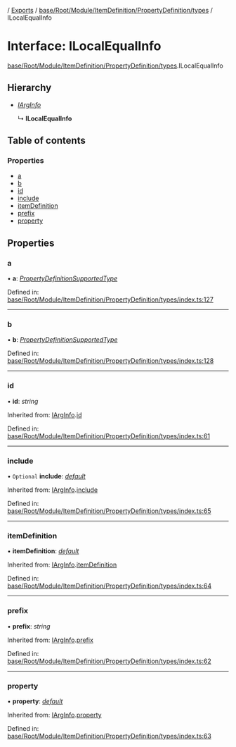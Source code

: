 [](../README.md) / [Exports](../modules.md) / [base/Root/Module/ItemDefinition/PropertyDefinition/types](../modules/base_root_module_itemdefinition_propertydefinition_types.md) / ILocalEqualInfo

# Interface: ILocalEqualInfo

[base/Root/Module/ItemDefinition/PropertyDefinition/types](../modules/base_root_module_itemdefinition_propertydefinition_types.md).ILocalEqualInfo

## Hierarchy

* [*IArgInfo*](base_root_module_itemdefinition_propertydefinition_types.iarginfo.md)

  ↳ **ILocalEqualInfo**

## Table of contents

### Properties

- [a](base_root_module_itemdefinition_propertydefinition_types.ilocalequalinfo.md#a)
- [b](base_root_module_itemdefinition_propertydefinition_types.ilocalequalinfo.md#b)
- [id](base_root_module_itemdefinition_propertydefinition_types.ilocalequalinfo.md#id)
- [include](base_root_module_itemdefinition_propertydefinition_types.ilocalequalinfo.md#include)
- [itemDefinition](base_root_module_itemdefinition_propertydefinition_types.ilocalequalinfo.md#itemdefinition)
- [prefix](base_root_module_itemdefinition_propertydefinition_types.ilocalequalinfo.md#prefix)
- [property](base_root_module_itemdefinition_propertydefinition_types.ilocalequalinfo.md#property)

## Properties

### a

• **a**: [*PropertyDefinitionSupportedType*](../modules/base_root_module_itemdefinition_propertydefinition_types.md#propertydefinitionsupportedtype)

Defined in: [base/Root/Module/ItemDefinition/PropertyDefinition/types/index.ts:127](https://github.com/onzag/itemize/blob/5fcde7cf/base/Root/Module/ItemDefinition/PropertyDefinition/types/index.ts#L127)

___

### b

• **b**: [*PropertyDefinitionSupportedType*](../modules/base_root_module_itemdefinition_propertydefinition_types.md#propertydefinitionsupportedtype)

Defined in: [base/Root/Module/ItemDefinition/PropertyDefinition/types/index.ts:128](https://github.com/onzag/itemize/blob/5fcde7cf/base/Root/Module/ItemDefinition/PropertyDefinition/types/index.ts#L128)

___

### id

• **id**: *string*

Inherited from: [IArgInfo](base_root_module_itemdefinition_propertydefinition_types.iarginfo.md).[id](base_root_module_itemdefinition_propertydefinition_types.iarginfo.md#id)

Defined in: [base/Root/Module/ItemDefinition/PropertyDefinition/types/index.ts:61](https://github.com/onzag/itemize/blob/5fcde7cf/base/Root/Module/ItemDefinition/PropertyDefinition/types/index.ts#L61)

___

### include

• `Optional` **include**: [*default*](../classes/base_root_module_itemdefinition_include.default.md)

Inherited from: [IArgInfo](base_root_module_itemdefinition_propertydefinition_types.iarginfo.md).[include](base_root_module_itemdefinition_propertydefinition_types.iarginfo.md#include)

Defined in: [base/Root/Module/ItemDefinition/PropertyDefinition/types/index.ts:65](https://github.com/onzag/itemize/blob/5fcde7cf/base/Root/Module/ItemDefinition/PropertyDefinition/types/index.ts#L65)

___

### itemDefinition

• **itemDefinition**: [*default*](../classes/base_root_module_itemdefinition.default.md)

Inherited from: [IArgInfo](base_root_module_itemdefinition_propertydefinition_types.iarginfo.md).[itemDefinition](base_root_module_itemdefinition_propertydefinition_types.iarginfo.md#itemdefinition)

Defined in: [base/Root/Module/ItemDefinition/PropertyDefinition/types/index.ts:64](https://github.com/onzag/itemize/blob/5fcde7cf/base/Root/Module/ItemDefinition/PropertyDefinition/types/index.ts#L64)

___

### prefix

• **prefix**: *string*

Inherited from: [IArgInfo](base_root_module_itemdefinition_propertydefinition_types.iarginfo.md).[prefix](base_root_module_itemdefinition_propertydefinition_types.iarginfo.md#prefix)

Defined in: [base/Root/Module/ItemDefinition/PropertyDefinition/types/index.ts:62](https://github.com/onzag/itemize/blob/5fcde7cf/base/Root/Module/ItemDefinition/PropertyDefinition/types/index.ts#L62)

___

### property

• **property**: [*default*](../classes/base_root_module_itemdefinition_propertydefinition.default.md)

Inherited from: [IArgInfo](base_root_module_itemdefinition_propertydefinition_types.iarginfo.md).[property](base_root_module_itemdefinition_propertydefinition_types.iarginfo.md#property)

Defined in: [base/Root/Module/ItemDefinition/PropertyDefinition/types/index.ts:63](https://github.com/onzag/itemize/blob/5fcde7cf/base/Root/Module/ItemDefinition/PropertyDefinition/types/index.ts#L63)
